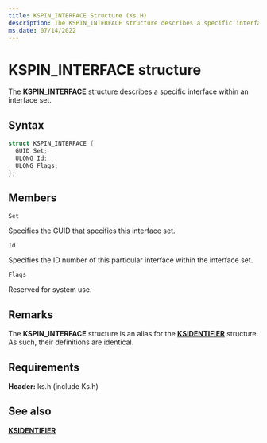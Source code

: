 ```yaml
---
title: KSPIN_INTERFACE Structure (Ks.H)
description: The KSPIN_INTERFACE structure describes a specific interface within an interface set.
ms.date: 07/14/2022
---
```


# KSPIN_INTERFACE structure

The **KSPIN_INTERFACE** structure describes a specific interface within an interface set.

## Syntax

```cpp
struct KSPIN_INTERFACE {
  GUID Set;
  ULONG Id;
  ULONG Flags;
};
```

## Members

`Set`

Specifies the GUID that specifies this interface set.

`Id`

Specifies the ID number of this particular interface within the interface set.

`Flags`

Reserved for system use.

## Remarks

The **KSPIN_INTERFACE** structure is an alias for the [**KSIDENTIFIER**](/windows-hardware/drivers/ddi/ks/ns-ks-ksidentifier) structure. As such, their definitions are identical.

## Requirements

**Header:** ks.h (include Ks.h)

## See also

[**KSIDENTIFIER**](/windows-hardware/drivers/ddi/ks/ns-ks-ksidentifier)
